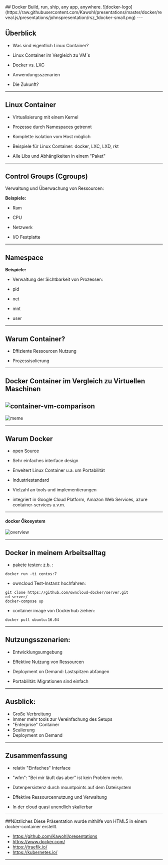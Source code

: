 <section data-state="no-title-footer">
## Docker  
Build, run, ship,  any app,  anywhere. ![docker-logo](https://raw.githubusercontent.com/Kawohl/presentations/master/docker/reveal.js/presentations/johnspresentation/rsz_1docker-small.png)
---

## Überblick

* Was sind eigentlich Linux Container?

* Linux Container im Vergleich zu VM´s

* Docker vs. LXC 

* Anwendungsszenarien 

* Die Zukunft? 
---

## Linux Container 

* Virtualisierung mit einem Kernel

* Prozesse durch Namespaces getrennt

* Komplette isolation vom Host möglich

* Beispiele für Linux Container: docker, LXC, LXD, rkt

* Alle Libs und Abhängikeiten in einem "Paket" 
---

## Control Groups (Cgroups)

Verwaltung und Überwachung von Ressourcen:

**Beispiele:**
* Ram

* CPU

* Netzwerk

* I/O Festplatte 
---

## Namespace 

**Beispiele:**

* Verwaltung der Sichtbarkeit von Prozessen:

* pid

* net

* mnt

* user                     
---

## Warum Container?

* Effiziente Ressourcen Nutzung

* Prozessisolierung


---

## Docker Container im Vergleich zu Virtuellen Maschinen 
![container-vm-comparison](https://cloud.githubusercontent.com/assets/12275313/23125280/3fcb2ab0-f771-11e6-9d13-e2dd6fb55e0f.png)
---

![meme](https://github.com/Kawohl/presentations/blob/master/docker/reveal.js/presentations/johnspresentation/wfmmeme.jpg?raw=true)


---


## Warum Docker
* open Source

* Sehr einfaches interface design  

* Erweitert Linux Container u.a. um Portabilität

* Industriestandard 

* Vielzahl an tools und implementierungen 

* integriert in Google Cloud Platform, Amazon Web Services, azure container-services u.v.m. 


---


#### docker Ökosystem 
![overview](https://raw.githubusercontent.com/Kawohl/presentations/20b535b991dc08c91a03c9b5bed33b43d3ecd4be/docker/reveal.js/presentations/johnspresentation/dockerUsers.png)

---


## Docker in meinem Arbeitsalltag
* pakete testen: z.b. : 
```
docker run -ti centos:7
```

* owncloud Test-Instanz hochfahren: 
```
git clone https://github.com/owncloud-docker/server.git
cd server/
docker-compose up 
```

* container image von Dockerhub ziehen: 
```
docker pull ubuntu:16.04
```


---

## Nutzungsszenarien: 

* Entwicklungsumgebung
 
* Effektive Nutzung von Ressourcen

* Deployment on Demand: Lastspitzen abfangen 

* Portabilität: Migrationen sind einfach

---

# Ausblick:

* Große Verbreitung 
* Immer mehr tools zur Vereinfachung des Setups
* "Enterprise" Container
* Scalierung 
* Deployment on Demand



---

## Zusammenfassung

* relativ "Einfaches" Interface

* "wfm": "Bei mir läuft das aber" ist kein Problem mehr.

* Datenpersistenz durch mountpoints auf dem Dateisystem
 
* Effektive Ressourcennutzung und Verwaltung

* In der cloud quasi unendlich skalierbar  

---

##Nützliches
Diese Präsentation wurde mithilfe von HTML5 in einem docker-container erstellt.

* https://github.com/Kawohl/presentations
* https://www.docker.com/
* https://traefik.io/
* https://kubernetes.io/

---



